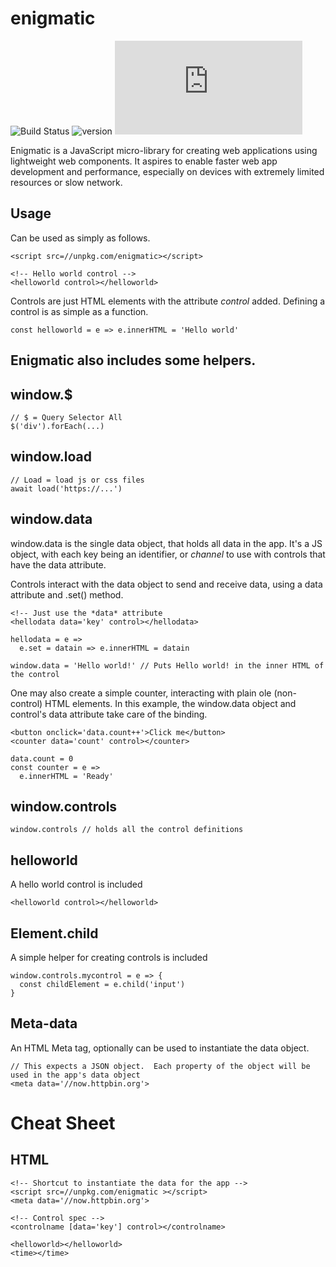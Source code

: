 # enigmatic
![Build Status](https://travis-ci.org/digplan/enigmatic.svg?branch=master "")
![version](https://img.shields.io/npm/v/enigmatic.svg)
![GitHub package version](https://github.com/digplan/enigmatic/main.js)

Enigmatic is a JavaScript micro-library for creating web applications using lightweight web components.
It aspires to enable faster web app development and performance, especially on devices with extremely limited resources or slow network.

## Usage
Can be used as simply as follows.
````
<script src=//unpkg.com/enigmatic></script>

<!-- Hello world control -->
<helloworld control></helloworld>
````

Controls are just HTML elements with the attribute *control* added.
Defining a control is as simple as a function.
````
const helloworld = e => e.innerHTML = 'Hello world'
````

## Enigmatic also includes some helpers.
## window.$
````
// $ = Query Selector All
$('div').forEach(...)
````
## window.load
````
// Load = load js or css files
await load('https://...')
````
## window.data
window.data is the single data object, that holds all data in the app.  It's a JS object, with each key being an identifier, or *channel* to use with controls that have the data attribute.

Controls interact with the data object to send and receive data, using a data attribute and .set() method.
````
<!-- Just use the *data* attribute
<hellodata data='key' control></hellodata>

hellodata = e =>
  e.set = datain => e.innerHTML = datain
  
window.data = 'Hello world!' // Puts Hello world! in the inner HTML of the control
````

One may also create a simple counter, interacting with plain ole (non-control) HTML elements.
In this example, the window.data object and control's data attribute take care of the binding.
````
<button onclick='data.count++'>Click me</button>
<counter data='count' control></counter>

data.count = 0
const counter = e =>
  e.innerHTML = 'Ready'
````

## window.controls
````
window.controls // holds all the control definitions
````

## helloworld
A hello world control is included
````
<helloworld control></helloworld>
````

## Element.child
A simple helper for creating controls is included
````
window.controls.mycontrol = e => {
  const childElement = e.child('input')
}
````

## Meta-data
An HTML Meta tag, optionally can be used to instantiate the data object.
````
// This expects a JSON object.  Each property of the object will be used in the app's data object
<meta data='//now.httpbin.org'>
````

# Cheat Sheet
## HTML
````
<!-- Shortcut to instantiate the data for the app -->
<script src=//unpkg.com/enigmatic ></script>
<meta data='//now.httpbin.org'>

<!-- Control spec -->
<controlname [data='key'] control></controlname>

<helloworld></helloworld>
<time></time>
````
